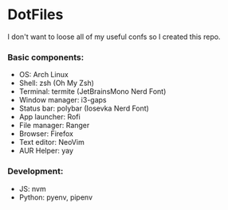 # DotFiles

I don't want to loose all of my useful confs so I created this repo.

### Basic components:
- OS: Arch Linux
- Shell: zsh (Oh My Zsh)
- Terminal: termite (JetBrainsMono Nerd Font)
- Window manager: i3-gaps
- Status bar: polybar (Iosevka Nerd Font)
- App launcher: Rofi
- File manager: Ranger
- Browser: Firefox
- Text editor: NeoVim
- AUR Helper: yay

### Development:
- JS: nvm
- Python: pyenv, pipenv
